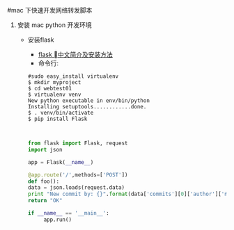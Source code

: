 #mac 下快速开发网络转发脚本

1. 安装 mac python 开发环境
	- 安装flask
		- [flask 中文简介及安装方法](http://dormousehole.readthedocs.org/en/latest/installation.html#installation)
		- 命令行:

		```
		#sudo easy_install virtualenv
		$ mkdir myproject
		$ cd webtest01
		$ virtualenv venv
		New python executable in env/bin/python
		Installing setuptools............done.
		$ . venv/bin/activate
		$ pip install Flask
		
			
		```
		
		
		
		```python
		from flask import Flask, request
		import json

		app = Flask(__name__)

		@app.route('/',methods=['POST'])
		def foo():
  		data = json.loads(request.data)
  		print "New commit by: {}".format(data['commits'][0]['author']['name'])
  		return "OK"

		if __name__ == '__main__':
  			 app.run()
		```
		